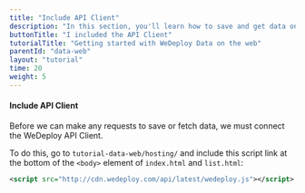 ```yaml
---
title: "Include API Client"
description: "In this section, you'll learn how to save and get data on the web using the WeDeploy API Client."
buttonTitle: "I included the API Client"
tutorialTitle: "Getting started with WeDeploy Data on the web"
parentId: "data-web"
layout: "tutorial"
time: 20
weight: 5
---
```


#### Include API Client

Before we can make any requests to save or fetch data, we must connect the WeDeploy API Client.

To do this, go to `tutorial-data-web/hosting/` and include this script link at the bottom of the `<body>` element of `index.html` and `list.html`:

```xml
<script src="http://cdn.wedeploy.com/api/latest/wedeploy.js"></script>
```



      

